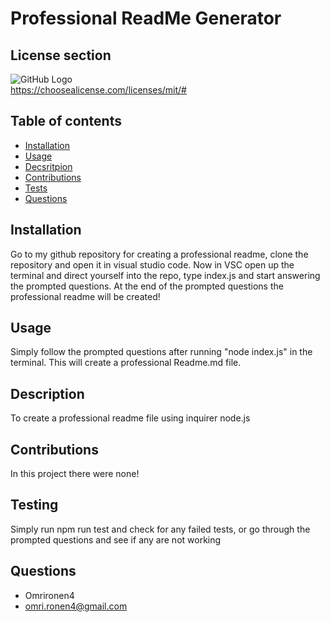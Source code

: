 
# Professional ReadMe Generator 

## License section
![GitHub Logo](https://img.shields.io/badge/license-MIT-brightgreen)  
https://choosealicense.com/licenses/mit/#



  ## Table of contents 
  * [ Installation ](#Installation)
  * [ Usage ](#Usage)
  * [ Decsritpion ](#description)
  * [ Contributions ](#Contributions)
  * [ Tests ](#Testing)
  * [ Questions ](#Questions)

## Installation 
Go to my github repository for creating a professional readme, clone the repository and open it in visual studio code. Now in VSC open up the terminal and direct yourself into the repo, type index.js and start answering the prompted questions. At the end of the prompted questions the professional readme will be created!

## Usage 
Simply follow the prompted questions after running "node index.js" in the terminal. This will create a professional Readme.md file.

## Description 
To create a professional readme file using inquirer node.js

## Contributions
In this project there were none!

## Testing 
Simply run npm run test and check for any failed tests, or go through the prompted questions and see if any are not working

## Questions 
* Omrironen4
*  omri.ronen4@gmail.com


